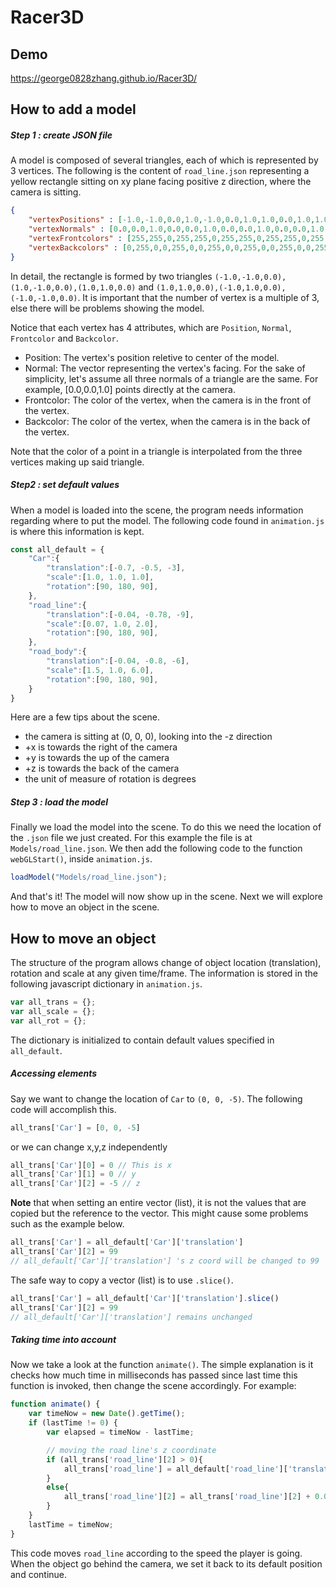 # Racer3D
## Demo
https://george0828zhang.github.io/Racer3D/
## How to add a model
##### Step 1 : create JSON file
A model is composed of several triangles, each of which is represented by 3 vertices. The following is the content of `road_line.json` representing a yellow rectangle sitting on xy plane facing positive z direction, where the camera is sitting. 
```JSON
{
	"vertexPositions" : [-1.0,-1.0,0.0,1.0,-1.0,0.0,1.0,1.0,0.0,1.0,1.0,0.0,-1.0,1.0,0.0,-1.0,-1.0,0.0],
	"vertexNormals" : [0.0,0.0,1.0,0.0,0.0,1.0,0.0,0.0,1.0,0.0,0.0,1.0,0.0,0.0,1.0,0.0,0.0,1.0],
	"vertexFrontcolors" : [255,255,0,255,255,0,255,255,0,255,255,0,255,255,0,255,255,0],
	"vertexBackcolors" : [0,255,0,0,255,0,0,255,0,0,255,0,0,255,0,0,255,0]
}
```
In detail, the rectangle is formed by two triangles `(-1.0,-1.0,0.0),(1.0,-1.0,0.0),(1.0,1.0,0.0)` and `(1.0,1.0,0.0),(-1.0,1.0,0.0),(-1.0,-1.0,0.0)`. It is important that the number of vertex is a multiple of 3, else there will be problems showing the model.

Notice that each vertex has 4 attributes, which are `Position`, `Normal`, `Frontcolor` and `Backcolor`.
- Position: The vertex's position reletive to center of the model.
- Normal: The vector representing the vertex's facing. For the sake of simplicity, let's assume all three normals of a triangle are the same. For example, [0.0,0.0,1.0] points directly at the camera.
- Frontcolor: The color of the vertex, when the camera is in the front of the vertex. 
- Backcolor: The color of the vertex, when the camera is in the back of the vertex.

Note that the color of a point in a triangle is interpolated from the three vertices making up said triangle.
##### Step2 : set default values
When a model is loaded into the scene, the program needs information regarding where to put the model. The following code found in `animation.js` is where this information is kept. 
```javascript
const all_default = {
	"Car":{
		"translation":[-0.7, -0.5, -3],
		"scale":[1.0, 1.0, 1.0],
		"rotation":[90, 180, 90],
	},
	"road_line":{
		"translation":[-0.04, -0.78, -9],
		"scale":[0.07, 1.0, 2.0],
		"rotation":[90, 180, 90],
	},
	"road_body":{
		"translation":[-0.04, -0.8, -6],
		"scale":[1.5, 1.0, 6.0],
		"rotation":[90, 180, 90],
	}
}
```
Here are a few tips about the scene.
- the camera is sitting at (0, 0, 0), looking into the -z direction
- +x is towards the right of the camera
- +y is towards the up of the camera
- +z is towards the back of the camera
- the unit of measure of rotation is degrees
##### Step 3 : load the model
Finally we load the model into the scene. To do this we need the location of the `.json` file we just created. For this example the file is at `Models/road_line.json`. We then add the following code to the function `webGLStart()`, inside `animation.js`.
```javascript
loadModel("Models/road_line.json");
```
And that's it! The model will now show up in the scene. Next we will explore how to move an object in the scene.
## How to move an object
The structure of the program allows change of object location (translation), rotation and scale at any given time/frame. The information is stored in the following javascript dictionary in `animation.js`.
```javascript
var all_trans = {};
var all_scale = {};
var all_rot = {};
```
The dictionary is initialized to contain default values specified in `all_default`.
##### Accessing elements
Say we want to change the location of `Car` to `(0, 0, -5)`. The following code will accomplish this.
```javascript
all_trans['Car'] = [0, 0, -5]
```
or we can change x,y,z independently
```javascript
all_trans['Car'][0] = 0 // This is x
all_trans['Car'][1] = 0 // y
all_trans['Car'][2] = -5 // z
```
**Note** that when setting an entire vector (list), it is not the values that are copied but the reference to the vector. This might cause some problems such as the example below.
```javascript
all_trans['Car'] = all_default['Car']['translation']
all_trans['Car'][2] = 99
// all_default['Car']['translation'] 's z coord will be changed to 99
```
The safe way to copy a vector (list) is to use `.slice()`.
```javascript
all_trans['Car'] = all_default['Car']['translation'].slice()
all_trans['Car'][2] = 99
// all_default['Car']['translation'] remains unchanged
```
##### Taking time into account
Now we take a look at the function `animate()`. The simple explanation is it checks how much time in milliseconds has passed since last time this function is invoked, then change the scene accordingly. For example:
```javascript
function animate() {
    var timeNow = new Date().getTime();
    if (lastTime != 0) {
        var elapsed = timeNow - lastTime;

        // moving the road line's z coordinate        
        if (all_trans['road_line'][2] > 0){
        	all_trans['road_line'] = all_default['road_line']['translation'].slice();
        }
        else{
        	all_trans['road_line'][2] = all_trans['road_line'][2] + 0.0001*elapsed*speed
        }
    }
    lastTime = timeNow;
}
```
This code moves `road_line` according to the speed the player is going. When the object go behind the camera, we set it back to its default position and continue. 
